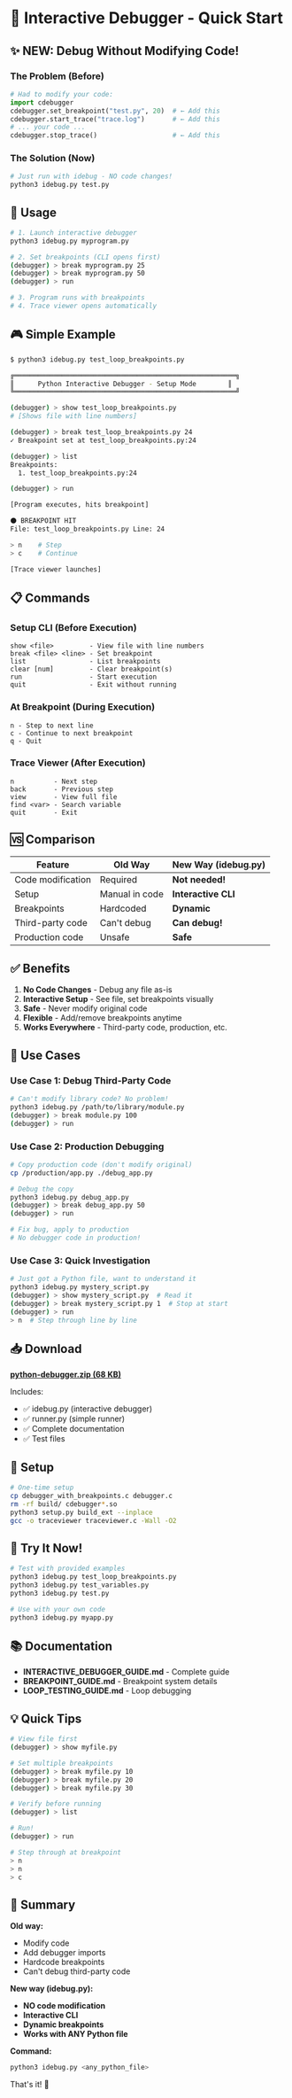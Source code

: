 # 🎯 Interactive Debugger - Quick Start

## ✨ NEW: Debug Without Modifying Code!

### The Problem (Before)
```python
# Had to modify your code:
import cdebugger
cdebugger.set_breakpoint("test.py", 20)  # ← Add this
cdebugger.start_trace("trace.log")       # ← Add this
# ... your code ...
cdebugger.stop_trace()                   # ← Add this
```

### The Solution (Now)
```bash
# Just run with idebug - NO code changes!
python3 idebug.py test.py
```

## 🚀 Usage

```bash
# 1. Launch interactive debugger
python3 idebug.py myprogram.py

# 2. Set breakpoints (CLI opens first)
(debugger) > break myprogram.py 25
(debugger) > break myprogram.py 50
(debugger) > run

# 3. Program runs with breakpoints
# 4. Trace viewer opens automatically
```

## 🎮 Simple Example

```bash
$ python3 idebug.py test_loop_breakpoints.py

╔════════════════════════════════════════════════════════╗
║      Python Interactive Debugger - Setup Mode        ║
╚════════════════════════════════════════════════════════╝

(debugger) > show test_loop_breakpoints.py
# [Shows file with line numbers]

(debugger) > break test_loop_breakpoints.py 24
✓ Breakpoint set at test_loop_breakpoints.py:24

(debugger) > list
Breakpoints:
  1. test_loop_breakpoints.py:24

(debugger) > run

[Program executes, hits breakpoint]

⚫ BREAKPOINT HIT
File: test_loop_breakpoints.py Line: 24

> n    # Step
> c    # Continue

[Trace viewer launches]
```

## 📋 Commands

### Setup CLI (Before Execution)
```
show <file>         - View file with line numbers
break <file> <line> - Set breakpoint
list                - List breakpoints
clear [num]         - Clear breakpoint(s)
run                 - Start execution
quit                - Exit without running
```

### At Breakpoint (During Execution)
```
n - Step to next line
c - Continue to next breakpoint
q - Quit
```

### Trace Viewer (After Execution)
```
n          - Next step
back       - Previous step
view       - View full file
find <var> - Search variable
quit       - Exit
```

## 🆚 Comparison

| Feature | Old Way | New Way (idebug.py) |
|---------|---------|---------------------|
| Code modification | Required | **Not needed!** |
| Setup | Manual in code | **Interactive CLI** |
| Breakpoints | Hardcoded | **Dynamic** |
| Third-party code | Can't debug | **Can debug!** |
| Production code | Unsafe | **Safe** |

## ✅ Benefits

1. **No Code Changes** - Debug any file as-is
2. **Interactive Setup** - See file, set breakpoints visually
3. **Safe** - Never modify original code
4. **Flexible** - Add/remove breakpoints anytime
5. **Works Everywhere** - Third-party code, production, etc.

## 🎯 Use Cases

### Use Case 1: Debug Third-Party Code
```bash
# Can't modify library code? No problem!
python3 idebug.py /path/to/library/module.py
(debugger) > break module.py 100
(debugger) > run
```

### Use Case 2: Production Debugging
```bash
# Copy production code (don't modify original)
cp /production/app.py ./debug_app.py

# Debug the copy
python3 idebug.py debug_app.py
(debugger) > break debug_app.py 50
(debugger) > run

# Fix bug, apply to production
# No debugger code in production!
```

### Use Case 3: Quick Investigation
```bash
# Just got a Python file, want to understand it
python3 idebug.py mystery_script.py
(debugger) > show mystery_script.py  # Read it
(debugger) > break mystery_script.py 1  # Stop at start
(debugger) > run
> n  # Step through line by line
```

## 📥 Download

**[python-debugger.zip (68 KB)](computer:///mnt/user-data/outputs/python-debugger.zip)**

Includes:
- ✅ idebug.py (interactive debugger)
- ✅ runner.py (simple runner)
- ✅ Complete documentation
- ✅ Test files

## 🔧 Setup

```bash
# One-time setup
cp debugger_with_breakpoints.c debugger.c
rm -rf build/ cdebugger*.so
python3 setup.py build_ext --inplace
gcc -o traceviewer traceviewer.c -Wall -O2
```

## 🎉 Try It Now!

```bash
# Test with provided examples
python3 idebug.py test_loop_breakpoints.py
python3 idebug.py test_variables.py
python3 idebug.py test.py

# Use with your own code
python3 idebug.py myapp.py
```

## 📚 Documentation

- **INTERACTIVE_DEBUGGER_GUIDE.md** - Complete guide
- **BREAKPOINT_GUIDE.md** - Breakpoint system details
- **LOOP_TESTING_GUIDE.md** - Loop debugging

## 💡 Quick Tips

```bash
# View file first
(debugger) > show myfile.py

# Set multiple breakpoints
(debugger) > break myfile.py 10
(debugger) > break myfile.py 20
(debugger) > break myfile.py 30

# Verify before running
(debugger) > list

# Run!
(debugger) > run

# Step through at breakpoint
> n
> n
> c
```

## 🚀 Summary

**Old way:**
- Modify code
- Add debugger imports
- Hardcode breakpoints
- Can't debug third-party code

**New way (idebug.py):**
- **NO code modification**
- **Interactive CLI**
- **Dynamic breakpoints**
- **Works with ANY Python file**

**Command:**
```bash
python3 idebug.py <any_python_file>
```

That's it! 🎯
